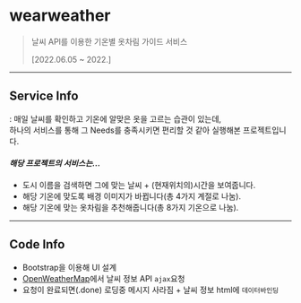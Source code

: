 # wearweather
> 날씨 API를 이용한 기온별 옷차림 가이드 서비스
>
> [2022.06.05 ~ 2022.]

***
## Service Info
: 매일 날씨를 확인하고 기온에 알맞은 옷을 고르는 습관이 있는데, <br> 하나의 서비스를 통해 그 Needs를 충족시키면 편리할 것 같아 실행해본 프로젝트입니다.
<br>

#### _해당 프로젝트의 서비스는..._
* 도시 이름을 검색하면 그에 맞는 날씨 + (현재위치의)시간을 보여줍니다.
* 해당 기온에 맞도록 배경 이미지가 바뀝니다(총 4가지 계절로 나눔).
* 해당 기온에 맞는 옷차림을 추천해줍니다(총 8가지 기온으로 나눔).

***
## Code Info
* Bootstrap을 이용해 UI 설계
* [OpenWeatherMap](https://openweathermap.org/)에서 날씨 정보 API `ajax`요청
* 요청이 완료되면(.done) 로딩중 메시지 사라짐 + 날씨 정보 html에 `데이터바인딩`
